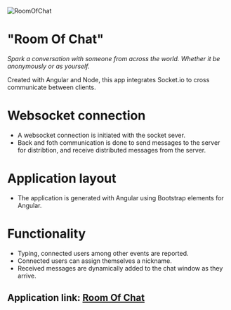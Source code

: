 
![RoomOfChat](https://github.com/Xavi-Alejandro/ChatApp/assets/79874223/5319e4f9-e438-4015-9ac6-b1b49a400062)

# "Room Of Chat"

_Spark a conversation with someone from across the world. Whether it be anonymously or as yourself._

Created with Angular and Node, this app integrates Socket.io to cross communicate between clients.

# Websocket connection
- A websocket connection is initiated with the socket sever.
- Back and foth communication is done to send messages to the server for distribtion, and receive distributed messages from the server. 

# Application layout
- The application is generated with Angular using Bootstrap elements for Angular.

# Functionality
- Typing, connected users among other events are reported.
- Connected users can assign themselves a nickname.
- Received messages are dynamically added to the chat window as they arrive.
  

## Application link: [Room Of Chat](https://spontaneous-manatee-291ab8.netlify.app/)
